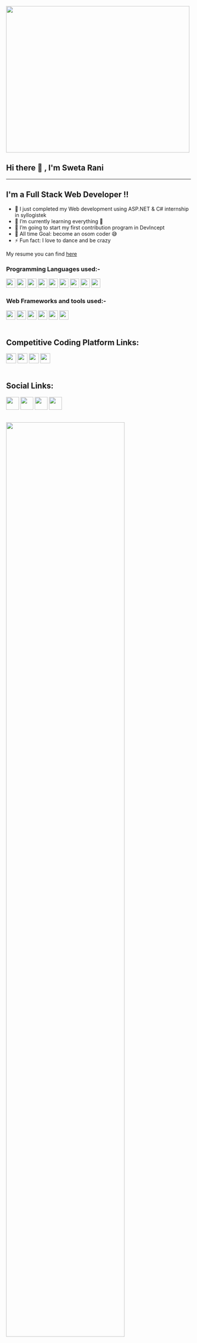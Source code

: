 <img src="https://media.giphy.com/media/du3J3cXyzhj75IOgvA/giphy.gif" width="500" height="400" />

## Hi there 👋 , I'm Sweta Rani
-----------------------
## I'm a Full Stack Web Developer !!

- 🔭 I just completed my Web development using ASP.NET & C# internship in syllogistek
- 🌱 I’m currently learning everything 🤣
- 👯 I’m going to start my first contribution program in DevIncept
- 🥅 All time Goal: become an osom coder :sweat_smile:
- ⚡ Fun fact: I love to dance and be crazy

My resume you can find [here](https://docs.google.com/document/d/1vMoNyY48-aI023bH5kIATAiYXJme4swXOHoQYyGpswk/edit?usp=sharing)

### Programming Languages used:-

<code><img height="25" src="https://user-images.githubusercontent.com/70569920/123847212-f4e2dd00-d933-11eb-93cb-9f61cd69b6b1.png"></code>
<code><img height="25" src="https://user-images.githubusercontent.com/70569920/123847332-1cd24080-d934-11eb-8a80-1f135dad54b4.png"></code>
<code><img height="25" src="https://user-images.githubusercontent.com/70569920/123847458-3c696900-d934-11eb-969d-70e933c75dc4.png"></code>
<code><img height="25" src="https://user-images.githubusercontent.com/70569920/123847516-49865800-d934-11eb-8c1d-a1df55375b05.png"></code>
<code><img height="25" src="https://user-images.githubusercontent.com/70569920/123847549-560ab080-d934-11eb-9fe3-939a6ae0f428.png"></code>
<code><img height="25" src="https://user-images.githubusercontent.com/70569920/123839505-d0363780-d92a-11eb-97a4-9426134b340b.jpg"></code>
<code><img height="25" src="https://user-images.githubusercontent.com/70569920/123844046-2f4a7b00-d930-11eb-8e22-aaf578d8fe53.png"></code>
<code><img height="25" src="https://user-images.githubusercontent.com/70569920/123844597-db8c6180-d930-11eb-85b5-dcf25b916455.png"></code>
<code><img height="25" src="https://user-images.githubusercontent.com/70569920/124365754-a2712b80-dc67-11eb-982a-22fef79e6bfa.png"></code>
<br>

### Web Frameworks and tools used:-

<code><img height="25" src="https://user-images.githubusercontent.com/70569920/123846989-a6354300-d933-11eb-91d0-1af1effda060.png"></code>
<code><img height="25" src="https://user-images.githubusercontent.com/70569920/123845196-869d1b00-d931-11eb-946f-b544e981cbdc.png"></code>
<code><img height="25" src="https://user-images.githubusercontent.com/70569920/123845395-c106b800-d931-11eb-90e9-10a31987fe53.png"></code>
<code><img height="25" src="https://user-images.githubusercontent.com/70569920/123847153-db419580-d933-11eb-9df1-8ef2158291bb.png"></code>
<code><img height="25" src="https://user-images.githubusercontent.com/70569920/123850116-40e35100-d937-11eb-9ed9-7d5921d98d49.png"></code>
<code><img height="25" src="https://user-images.githubusercontent.com/70569920/123850217-5ce6f280-d937-11eb-91f0-07489c5ac558.png"></code>
<br>
<br />
## Competitive Coding Platform Links:

<code>[<img height="27" src="https://user-images.githubusercontent.com/70569920/125207267-e76d1180-e2a8-11eb-9c41-27d2ed984fd2.png">](https://www.codechef.com/users/swetaranisr)</code>
<code>[<img height="27" src="https://user-images.githubusercontent.com/70569920/125207417-f0aaae00-e2a9-11eb-82b4-79ec3f2d2269.png">](https://www.interviewbit.com/profile/sr_sweta)</code>
<code>[<img height="27" src="https://user-images.githubusercontent.com/70569920/125207502-349db300-e2aa-11eb-87a9-5a5b6936f4a4.png">](https://leetcode.com/sr_sweta/)</code> 
<code>[<img height="27" src="https://user-images.githubusercontent.com/70569920/125207543-7dee0280-e2aa-11eb-9ad6-a9910c06565d.png">](https://codeforces.com/profile/sr_sweta)</code>
<br>
<br>
## Social Links:

[<img src="https://img.icons8.com/color/48/000000/linkedin.png" width="35" height="35"/>](https://www.linkedin.com/in/sr-sweta/) [<img src="https://img.icons8.com/color/48/000000/twitter.png" width="35" height="35"/>](https://twitter.com/SR_Sweta15) [<img src="https://img.icons8.com/fluent/48/000000/instagram-new.png" width="35" height="35"/>](https://www.instagram.com/hi_craziesthere/) [<img src="https://img.icons8.com/color/48/000000/facebook.png" width="35" height="35"/>](https://www.facebook.com/sweta.rani.545402/) 
<br>
<br>

<img src="https://github-readme-stats.vercel.app/api?username=sr-sweta&count_private=true&&show_icons=true&title_color=08fdd8&icon_color=bb2acf&text_color=ffffff&bg_color=242424" width="80%"/>
<br>
<br>

[![Top Langs](https://github-readme-stats.vercel.app/api/top-langs/?username=sr-sweta&title_color=fff&icon_color=f9f9f9&text_color=9f9f9f&bg_color=151515)](https://github.com/anuraghazra/github-readme-stats)

<br>
<br>

[![Ryo-ma's github trophy](https://github-profile-trophy.vercel.app/?username=sr-sweta&row=1&theme=radical)](https://github.com/ryo-ma/github-profile-trophy)
<br>
<br>

[![DenverCoder1's github streak](https://github-readme-streak-stats.herokuapp.com/?user=sr-sweta&theme=radical)](https://github.com/DenverCoder1/github-readme-streak-stats)
<br>
<br>

<p>
  <a href="https://github.com/sr-sweta/Building-Dictionary-Application">
    <img src="https://github-readme-stats.vercel.app/api/pin/?username=sr-sweta&repo=Building-Dictionary-Application&show_icons=true&theme=radical" />
  </a>
  <a href="https://github.com/sr-sweta/Covid-Updates">
    <img src="https://github-readme-stats.vercel.app/api/pin/?username=sr-sweta&repo=Covid-Case-Counter&show_icons=true&theme=radical" />
  </a>
</p>

<p>
  <a href="https://github.com/sr-sweta/Crio-Winter-of-Doing">
    <img src="https://github-readme-stats.vercel.app/api/pin/?username=sr-sweta&repo=Crio-Winter-of-Doing&show_icons=true&theme=radical" />
  </a>
  <a href="https://github.com/sr-sweta/HR-System">
    <img src="https://github-readme-stats.vercel.app/api/pin/?username=sr-sweta&repo=HR-System&show_icons=true&theme=radical" />
  </a>
</p>

<p>
  <a href="https://github.com/sr-sweta/My-Awesome-Cart">
    <img src="https://github-readme-stats.vercel.app/api/pin/?username=sr-sweta&repo=My-Awesome-Cart&show_icons=true&theme=radical" />
  </a>
  <a href="https://github.com/sr-sweta/House-price-prediction">
    <img src="https://github-readme-stats.vercel.app/api/pin/?username=sr-sweta&repo=House-price-prediction&show_icons=true&theme=radical" />
  </a>
</p>

<p>
  <a href="https://github.com/sr-sweta/Covid-Updates">
    <img src="https://github-readme-stats.vercel.app/api/pin/?username=sr-sweta&repo=Covid-Case-Counter&show_icons=true&theme=radical" />
  </a>
  <a href="https://github.com/sr-sweta/Games">
    <img src="https://github-readme-stats.vercel.app/api/pin/?username=sr-sweta&repo=Games&show_icons=true&theme=radical" />
  </a>
</p>
<br>

<strong>Thank you for viewing my profile :smiley:</strong>

